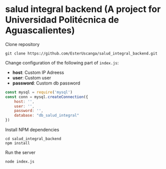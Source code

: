 # salud integral backend (A project for Universidad Politécnica de Aguascalientes)

Clone repository

```
git clone https://github.com/EsterUscanga/salud_integral_backend.git
```

Change configuration of the following part of `index.js`:
 - **host**: Custom IP Adreess
 - **user**: Custom user
 - **password**: Custom db password

```javascript
const mysql = require('mysql')
const conn = mysql.createConnection({
    host: '',
    user: '',
    password: '',
    database: "db_salud_integral"
})
```

Install NPM dependencies

```
cd salud_integral_backend
npm install
```

Run the server

```
node index.js
```